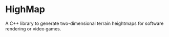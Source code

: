 # HighMap

A C++ library to generate two-dimensional terrain heightmaps for software rendering or video games.
